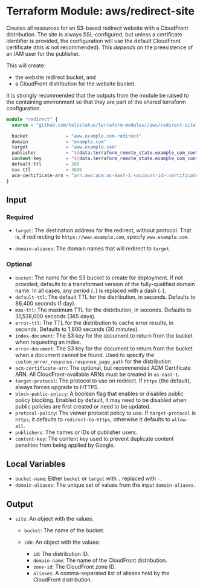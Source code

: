 # Terraform Module: aws/redirect-site

Creates all resources for an S3-based redirect website with a CloudFront
distribution. The site is always SSL-configured, but unless a certificate
identifier is provided, the configuration will use the default CloudFront
certificate (this is not recommended). This _depends_ on the preexistence of an
IAM user for the publisher.

This will create:

- the website redirect bucket, and
- a CloudFront distribution for the website bucket.

It is strongly recommended that the outputs from the module be raised to the
containing environment so that they are part of the shared terraform
configuration.

```terraform
module "redirect" {
  source = "github.com/halostatue/terraform-modules//aws/redirect-site?ref=v5.x"

  bucket              = "www.example.com-redirect"
  domain              = "example.com"
  target              = "www.example.com"
  publisher           = "${data.terraform_remote_state.example_com_content.publisher}"
  content-key         = "${data.terraform_remote_state.example_com_content.content-key}"
  default-ttl         = 300
  max-ttl             = 3600
  acm-certificate-arn = "arn:aws:acm:us-east-1:<account-id>:certificate/<cert-id>"
}
```

## Input

### Required

- `target`: The destination address for the redirect, without protocol. That is,
  if redirecting to `https://www.example.com`, specify `www.example.com`.

- `domain-aliases`: The domain names that will redirect to `target`.

### Optional

- `bucket`: The name for the S3 bucket to create for deployment. If not
  provided, defaults to a transformed version of the fully-qualified domain
  name. In all cases, any period (`.`) is replaced with a dash (`-`).
- `default-ttl`: The default TTL for the distribution, in seconds. Defaults
  to 86,400 seconds (1 day).
- `max-ttl`: The maximum TTL for the distribution, in seconds. Defaults to
  31,536,000 seconds (365 days).
- `error-ttl`: The TTL for the distribution to cache error results, in seconds.
  Defaults to 1,800 seconds (30 minutes).
- `index-document`: The S3 key for the document to return from the bucket when
  requesting an index.
- `error-document`: The S3 key for the document to return from the bucket when
  a document cannot be found. Used to specify the
  `custom_error_response.response_page_path` for the distribution.
- `acm-certificate-arn`: The optional, but recommended ACM Certificate ARN. All
  CloudFront-available ARNs must be created in `us-east-1`.
- `target-protocol`: The protocol to use on redirect. If `https` (the default),
  always forces upgrade to HTTPS.
- `block-public-policy`: A boolean flag that enables or disables public policy
  blocking. Enabled by default, it may need to be disabled when public
  policies are first created or need to be updated.
- `protocol-policy`: The viewer protocol policy to use. If `target-protocol` is
  `https`, it defaults to `redirect-to-https`, otherwise it defaults to
  `allow-all`.
- `publishers`: The names or IDs of publisher users.
- `content-key`: The content key used to prevent duplicate content penalties
  from being applied by Google.

## Local Variables

- `bucket-name`: Either `bucket` or `target` with `.` replaced with `-`.
- `domain-aliases`: The unique set of values from the input `domain-aliases`.

## Output

- `site`: An object with the values:

  - `bucket`: The name of the bucket.

  - `cdn`: An object with the values:

    - `id`: The distribution ID.
    - `domain-name`: The name of the CloudFront distribution.
    - `zone-id`: The CloudFront zone ID.
    - `aliases`: A comma-separated list of aliases held by the CloudFront
      distribution.
